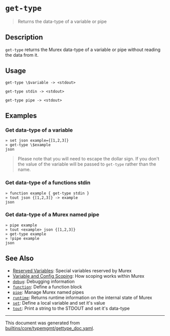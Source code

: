 # `get-type`

> Returns the data-type of a variable or pipe

## Description

`get-type` returns the Murex data-type of a variable or pipe without
reading the data from it.

## Usage

```
get-type \$variable -> <stdout>

get-type stdin -> <stdout>

get-type pipe -> <stdout>
```

## Examples

### Get data-type of a variable

```
» set json example={[1,2,3]}
» get-type \$example
json
```

> Please note that you will need to escape the dollar sign. If you don't
> the value of the variable will be passed to `get-type` rather than the
> name.

### Get data-type of a functions stdin

```
» function example { get-type stdin }
» tout json {[1,2,3]} -> example
json
```

### Get data-type of a Murex named pipe

```
» pipe example
» tout <example> json {[1,2,3]}
» get-type example
» !pipe example
json
```

## See Also

* [Reserved Variables](../user-guide/reserved-vars.md):
  Special variables reserved by Murex
* [Variable and Config Scoping](../user-guide/scoping.md):
  How scoping works within Murex
* [`debug`](../commands/debug.md):
  Debugging information
* [`function`](../commands/function.md):
  Define a function block
* [`pipe`](../commands/pipe.md):
  Manage Murex named pipes
* [`runtime`](../commands/runtime.md):
  Returns runtime information on the internal state of Murex
* [`set`](../commands/set.md):
  Define a local variable and set it's value
* [`tout`](../commands/tout.md):
  Print a string to the STDOUT and set it's data-type

<hr/>

This document was generated from [builtins/core/typemgmt/gettype_doc.yaml](https://github.com/lmorg/murex/blob/master/builtins/core/typemgmt/gettype_doc.yaml).
